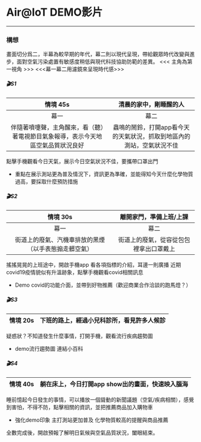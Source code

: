 # Air@IoT DEMO影片
---
### 構想
畫面切分爲二，半幕為較早期的年代，幕二則以現代呈現，帶給觀眾時代改變與進步，面對空氣污染處置有敏感度稍低與現代科技協助防範的差異。
<<< 主角為第一視角 >>> <<<幕一幕二用濾鏡來呈現時代感>>>

##### :clapper:S1  
|情境 45s|清晨的家中，剛睡醒的人|
|:--:|:--:|
|幕一|幕二|
|伴隨著噴嚏聲，主角醒來，看（聽）著電視節目氣象報導，表示今天地區空氣品質狀況良好|蟲鳴的鬧鈴，打開app看今天的天氣狀況，抓取到地區內的測站，空氣狀況不佳|

點擊手機觀看今日天氣，展示今日空氣狀況不佳，要攜帶口罩出門
- 重點在展示測站更為普及情況下，資訊更為準確，並能得知今天什麼化學物質過高，要採取什麼預防措施


##### :clapper:S2
|情境 30s|離開家門，準備上班/上課|
|:--:|:--:|
|幕一|幕二|
|街道上的廢氣、汽機車排放的黑煙（以手表態搧走髒空氣）|街道上的廢氣，從容從包包裡拿出口罩戴上|

搖搖晃晃的上班途中，開啟手機app 看各項指標的介紹，耳邊一則廣播 近期covid19疫情貌似有升溫跡象，點擊手機觀看covid相關訊息
- Demo covid的功能介面，並帶到好物推薦（歡迎商業合作洽談的跑馬燈？）

##### :clapper:S3
|情境 20s|下班的路上，經過小兒科診所，看見許多人候診|
|:--:|:--:|

疑惑狀？不知道發生什麼事情，打開手機，觀看流行疾病趨勢圖
- demo流行趨勢圖 連結小百科

##### :clapper:S4
|情境 40s|躺在床上，今日打開app show出的畫面，快速映入腦海|
|:--:|:--:|

睡前憶起今日發生的事情，可以播放一個聳動的新聞議題（空氣/疾病相關），感覺到害怕，不得不防，點擊相關的資訊，並把推薦商品加入購物車
- 強化demo印象 主打測站更加普及 化學物質較高的提醒與商品推薦

全數完成後，開啟預報了解明日氣候與空氣品質狀況，闔眼結束。
